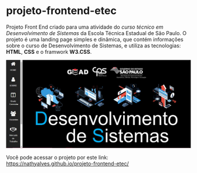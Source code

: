 # projeto-frontend-etec
Projeto Front End criado para uma atividade do *curso técnico em Desenvolvimento de Sistemas* da Escola Técnica Estadual de São Paulo. 
O projeto é uma landing page simples e dinâmica, que contém informações sobre o curso de Desenvolvimento de Sistemas, e utiliza as tecnologias: **HTML**, **CSS** e o framwork **W3.CSS**.

<img src="captura-de-tela.jpg">

Você pode acessar o projeto por este link: https://nathyalves.github.io/projeto-frontend-etec/

